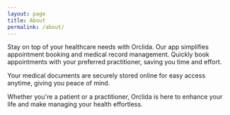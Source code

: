```yaml
---
layout: page
title: About
permalink: /about/
---
```


Stay on top of your healthcare needs with Orclida. Our app simplifies appointment booking and medical record management. Quickly book appointments with your preferred practitioner, saving you time and effort.

Your medical documents are securely stored online for easy access anytime, giving you peace of mind.

Whether you're a patient or a practitioner, Orclida is here to enhance your life and make managing your health effortless.
